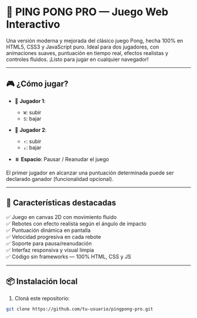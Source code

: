 # 🏓 PING PONG PRO — Juego Web Interactivo

Una versión moderna y mejorada del clásico juego Pong, hecha 100% en HTML5, CSS3 y JavaScript puro. Ideal para dos jugadores, con animaciones suaves, puntuación en tiempo real, efectos realistas y controles fluidos. ¡Listo para jugar en cualquier navegador!

---

## 🎮 ¿Cómo jugar?

- 👤 **Jugador 1**:  
  - `W`: subir  
  - `S`: bajar  

- 👤 **Jugador 2**:  
  - `↑`: subir  
  - `↓`: bajar  

- ⏸️ **Espacio**: Pausar / Reanudar el juego

El primer jugador en alcanzar una puntuación determinada puede ser declarado ganador (funcionalidad opcional).

---

## 🚀 Características destacadas

✅ Juego en canvas 2D con movimiento fluido  
✅ Rebotes con efecto realista según el ángulo de impacto  
✅ Puntuación dinámica en pantalla  
✅ Velocidad progresiva en cada rebote  
✅ Soporte para pausa/reanudación  
✅ Interfaz responsiva y visual limpia  
✅ Código sin frameworks — 100% HTML, CSS y JS

---

## 📦 Instalación local

1. Cloná este repositorio:

```bash
git clone https://github.com/tu-usuario/pingpong-pro.git
